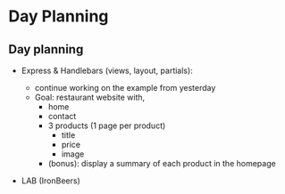 
# Day Planning

<!--

- morning (dynamic views, partials etc) 
  - set them more challenges / exercises to do
  - note: these lessons can take time (esp. if we do more exercises)
    -- have all assets & code prepared


Methodology:
- continue working on IronRestaurant
- example: https://github.com/RemoteRaccoons-Ironhack-Nov-22/ironrestaurant-pizzaForEach/


-->



## Day planning

- Express & Handlebars (views, layout, partials):
  - continue working on the example from yesterday
  - Goal: restaurant website with,
    - home
    - contact
    - 3 products (1 page per product)
      - title
      - price
      - image
    - (bonus): display a summary of each product in the homepage


- LAB (IronBeers)




